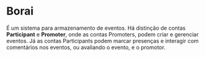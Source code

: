 # Borai
É um sistema para armazenamento de eventos. Há distinção de contas **Participant** e **Promoter**, onde as contas Promoters, podem criar e gerenciar eventos.
Já as contas Participants podem marcar presenças e interagir com comentários nos eventos, ou avaliando o evento, e o promotor.